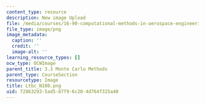 ```yaml
---
content_type: resource
description: New image Upload
file: /media/courses/16-90-computational-methods-in-aerospace-engineering-spring-2014/728632935ad587f96c204d764f325a40_Ltbc_N100.png
file_type: image/png
image_metadata:
  caption: ''
  credit: ''
  image-alt: ''
learning_resource_types: []
ocw_type: OCWImage
parent_title: 3.3 Monte Carlo Methods
parent_type: CourseSection
resourcetype: Image
title: Ltbc_N100.png
uid: 72863293-5ad5-87f9-6c20-4d764f325a40
---
```

